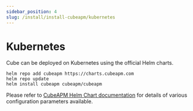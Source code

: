 ```yaml
---
sidebar_position: 4
slug: /install/install-cubeapm/kubernetes
---
```


# Kubernetes

Cube can be deployed on Kubernetes using the official Helm charts.

```shell
helm repo add cubeapm https://charts.cubeapm.com
helm repo update
helm install cubeapm cubeapm/cubeapm
```

Please refer to [CubeAPM Helm Chart documentation](https://charts.cubeapm.com/charts/cubeapm/) for details of various configuration parameters available.
